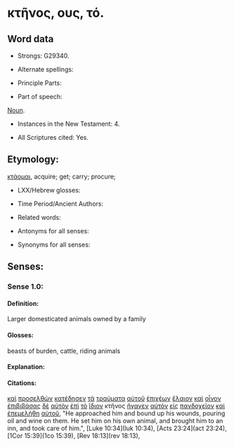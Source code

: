 # κτῆνος, ους, τό.

<!-- Status: S2=NeedsReview -->
<!-- Lexica used for edits: BDAG, FFM, LN, A-S -->

## Word data

* Strongs: G29340.


* Alternate spellings:

* Principle Parts: 

* Part of speech: 

[Noun](http://ugg.readthedocs.io/en/latest/noun.html).

* Instances in the New Testament: 4.

* All Scriptures cited: Yes.

## Etymology: 

[κτάομαι](../G29320/01.md), acquire; get; carry; procure;

* LXX/Hebrew glosses: 

* Time Period/Ancient Authors: 

* Related words: 

* Antonyms for all senses:

* Synonyms for all senses: 

## Senses:

### Sense 1.0:

#### Definition: 

Larger domesticated animals owned by a family

#### Glosses:

beasts of burden, cattle, riding animals

#### Explanation:

#### Citations:

[καὶ](../G25320/01.md) [προσελθὼν](../G43340/01.md) [κατέδησεν](../G26110/01.md) [τὰ](../G35880/01.md) [τραύματα](../G51340/01.md) [αὐτοῦ](../G08460/01.md) [ἐπιχέων](../G20220/01.md) [ἔλαιον](../G16370/01.md) [καὶ](../G25320/01.md) [οἶνον](../G36310/01.md) [ἐπιβιβάσας](../G19130/01.md) [δὲ](../G11610/01.md) [αὐτὸν](../G08460/01.md) [ἐπὶ](../G19090/01.md) [τὸ](../G35880/01.md) [ἴδιον](../G23980/01.md) κτῆνος [ἤγαγεν](../G00710/01.md) [αὐτὸν](../G08460/01.md) [εἰς](../G15190/01.md) [πανδοχεῖον](../G38290/01.md) [καὶ](../G25320/01.md) [ἐπεμελήθη](../G19590/01.md) [αὐτοῦ](../G08460/01.md), 
"He approached him and bound up his wounds, pouring oil and wine on them. He set him on his own animal, and brought him to an inn, and took care of him.", 
[Luke 10:34](luk 10:34),  [Acts 23:24](act 23:24),  [1Cor 15:39](1co 15:39),  [Rev 18:13](rev 18:13),
